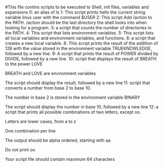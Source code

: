 #This file contins scripts to be executed to Shell, init files, variables and expansions
0: an alias of ls
1: This script prints hello the current string variable linux user with the command $USER
2: This script Add /action to the PATH. /action should be the last directory the shell looks into when looking for a program.
3: a script that counts the number of directories in the PATH.
4: This script that lists environment variables.
5: This script lists all local variables and environment variables, and functions.
6: a script that creates a new local variable.
8: This script prints the result of the addition of 128 with the value stored in the environment variable TRUEKNOWLEDGE, followed by a new line.
9: A script that prints the result of POWER divided by DIVIDE, followed by a new line.
10: script that displays the result of BREATH to the power LOVE



BREATH and LOVE are environment variables

The script should display the result, followed by a new line
11:  script that converts a number from base 2 to base 10.



The number in base 2 is stored in the environment variable BINARY

The script should display the number in base 10, followed by a new line
12:  a script that prints all possible combinations of two letters, except oo.



Letters are lower cases, from a to z

One combination per line

The output should be alpha ordered, starting with aa

Do not print oo

Your script file should contain maximum 64 characters
